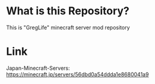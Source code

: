 # What is this Repository?

This is "GregLife" minecraft server mod repository

# Link

Japan-Minecraft-Servers:<br>
https://minecraft.jp/servers/56dbd0a54ddda1e8680041a9
